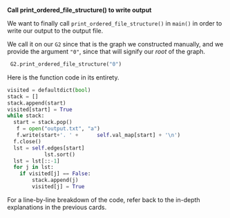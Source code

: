 <!---title{Using print_ordered_file_structure() in main()}--->

<!--badges={Python:18,Algorithms:18}-->

<!--concepts={useOfGraphs, Depth First Search (DFS)}-->
**Call print_ordered_file_structure() to write output**

We want to finally call `print_ordered_file_structure()` in `main()` in order to write our output to the output file. 

We call it on our `G2` since that is the graph we constructed manually, and we provide the argument `"0"`, since that will signify our *root* of the graph.

```python
 G2.print_ordered_file_structure("0")
```

Here is the function code in its entirety.

```python
visited = defaultdict(bool)
stack = []
stack.append(start)
visited[start] = True
while stack:
  start = stack.pop()
   f = open("output.txt", "a")
   f.write(start+'. ' + 	 self.val_map[start] + '\n')
  f.close()
  lst = self.edges[start]
    		lst.sort()
  lst = lst[::-1]
  for j in lst:
    if visited[j] == False:
      	stack.append(j)
        visited[j] = True
```

For a line-by-line breakdown of the code, refer back to the in-depth explanations in the previous cards.



